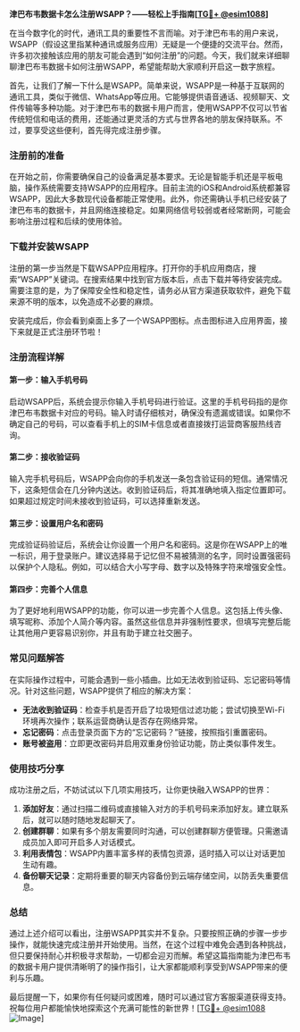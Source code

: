 **津巴布韦数据卡怎么注册WSAPP？——轻松上手指南[[TG💪+ @esim1088](https://t.me/s/esim1088)]**

在当今数字化的时代，通讯工具的重要性不言而喻。对于津巴布韦的用户来说，WSAPP（假设这里指某种通讯或服务应用）无疑是一个便捷的交流平台。然而，许多初次接触该应用的朋友可能会遇到“如何注册”的问题。今天，我们就来详细聊聊津巴布韦数据卡如何注册WSAPP，希望能帮助大家顺利开启这一数字旅程。

首先，让我们了解一下什么是WSAPP。简单来说，WSAPP是一种基于互联网的通讯工具，类似于微信、WhatsApp等应用。它能够提供语音通话、视频聊天、文件传输等多种功能。对于津巴布韦的数据卡用户而言，使用WSAPP不仅可以节省传统短信和电话的费用，还能通过更灵活的方式与世界各地的朋友保持联系。不过，要享受这些便利，首先得完成注册步骤。

### 注册前的准备

在开始之前，你需要确保自己的设备满足基本要求。无论是智能手机还是平板电脑，操作系统需要支持WSAPP的应用程序。目前主流的iOS和Android系统都兼容WSAPP，因此大多数现代设备都能正常使用。此外，你还需确认手机已经安装了津巴布韦的数据卡，并且网络连接稳定。如果网络信号较弱或者经常断网，可能会影响注册过程和后续的使用体验。

### 下载并安装WSAPP

注册的第一步当然是下载WSAPP应用程序。打开你的手机应用商店，搜索“WSAPP”关键词。在搜索结果中找到官方版本后，点击下载并等待安装完成。需要注意的是，为了保障安全性和稳定性，请务必从官方渠道获取软件，避免下载来源不明的版本，以免造成不必要的麻烦。

安装完成后，你会看到桌面上多了一个WSAPP图标。点击图标进入应用界面，接下来就是正式注册环节啦！

### 注册流程详解

#### 第一步：输入手机号码

启动WSAPP后，系统会提示你输入手机号码进行验证。这里的手机号码指的是你津巴布韦数据卡对应的号码。输入时请仔细核对，确保没有遗漏或错误。如果你不确定自己的号码，可以查看手机上的SIM卡信息或者直接拨打运营商客服热线咨询。

#### 第二步：接收验证码

输入完手机号码后，WSAPP会向你的手机发送一条包含验证码的短信。通常情况下，这条短信会在几分钟内送达。收到验证码后，将其准确地填入指定位置即可。如果超过规定时间未接收到验证码，可以选择重新发送。

#### 第三步：设置用户名和密码

完成验证码验证后，系统会让你设置一个用户名和密码。这是你在WSAPP上的唯一标识，用于登录账户。建议选择易于记忆但不易被猜测的名字，同时设置强密码以保护个人隐私。例如，可以结合大小写字母、数字以及特殊字符来增强安全性。

#### 第四步：完善个人信息

为了更好地利用WSAPP的功能，你可以进一步完善个人信息。这包括上传头像、填写昵称、添加个人简介等内容。虽然这些信息并非强制性要求，但填写完整后能让其他用户更容易识别你，并且有助于建立社交圈子。

### 常见问题解答

在实际操作过程中，可能会遇到一些小插曲。比如无法收到验证码、忘记密码等情况。针对这些问题，WSAPP提供了相应的解决方案：

- **无法收到验证码**：检查手机是否开启了垃圾短信过滤功能；尝试切换至Wi-Fi环境再次操作；联系运营商确认是否存在网络异常。
- **忘记密码**：点击登录页面下方的“忘记密码？”链接，按照指引重置密码。
- **账号被盗用**：立即更改密码并启用双重身份验证功能，防止类似事件发生。

### 使用技巧分享

成功注册之后，不妨试试以下几项实用技巧，让你更快融入WSAPP的世界：

1. **添加好友**：通过扫描二维码或直接输入对方的手机号码来添加好友。建立联系后，就可以随时随地发起聊天了。
2. **创建群聊**：如果有多个朋友需要同时沟通，可以创建群聊方便管理。只需邀请成员加入即可开启多人对话模式。
3. **利用表情包**：WSAPP内置丰富多样的表情包资源，适时插入可以让对话更加生动有趣。
4. **备份聊天记录**：定期将重要的聊天内容备份到云端存储空间，以防丢失重要信息。

### 总结

通过上述介绍可以看出，注册WSAPP其实并不复杂。只要按照正确的步骤一步步操作，就能快速完成注册并开始使用。当然，在这个过程中难免会遇到各种挑战，但只要保持耐心并积极寻求帮助，一切都会迎刃而解。希望这篇指南能为津巴布韦的数据卡用户提供清晰明了的操作指引，让大家都能顺利享受到WSAPP带来的便利与乐趣。

最后提醒一下，如果你有任何疑问或困难，随时可以通过官方客服渠道获得支持。祝每位用户都能愉快地探索这个充满可能性的新世界！[[TG💪+ @esim1088](https://t.me/s/esim1088) ![Image](https://i.postimg.cc/4NQfJmqS/Snipaste-2025-05-13-00-14-12.png)]